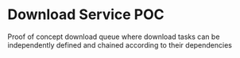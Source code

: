 # Download Service POC

Proof of concept download queue where download tasks can be independently defined and chained according to their dependencies

